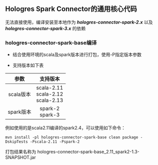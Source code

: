 ## Hologres Spark Connector的通用核心代码

无法直接使用，编译安装至本地作为 ***hologres-connector-spark-2.x*** 以及 ***hologres-connector-spark-3.x*** 的依赖

### hologres-connector-spark-base编译

- 结合使用环境的scala及spark版本进行打包，使用-P指定版本参数

- 支持版本如下表

|参数|支持版本|
|:---:|:---:|
|scala版本|scala-2.11 <br> scala-2.12 <br> scala-2.13|
|spark版本|spark-2 <br> spark-3|

例如使用的是scala2.11编译的spark2.4，可以使用如下命令：

```
mvn install -pl hologres-connector-spark-base clean package -DskipTests -Pscala-2.11 -Pspark-2
```

打包结果名称为 hologres-connector-spark-base_2.11_spark2-1.3-SNAPSHOT.jar
